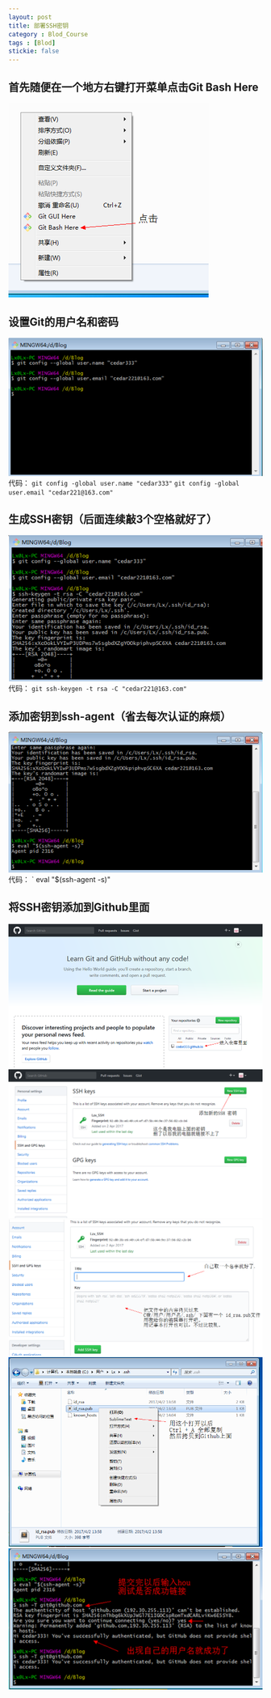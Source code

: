 ```yaml
---
layout: post
title: 部署SSH密钥
category : Blod_Course
tags : [Blod]
stickie: false
---
```


## 首先随便在一个地方右键打开菜单点击Git Bash Here
![](https://github.com/cedar333/cedar333.github.io/blob/master/images/Blod_Course/SSH_one.png?raw=true)
## 设置Git的用户名和密码
![](https://github.com/cedar333/cedar333.github.io/blob/master/images/Blod_Course/SSH_two.png?raw=true)
代码： ` git config -global user.name "cedar333" `  ` git config -global user.email "cedar221@163.com" `
## 生成SSH密钥（后面连续敲3个空格就好了）
![](https://github.com/cedar333/cedar333.github.io/blob/master/images/Blod_Course/SSH_three.png?raw=true)
代码： ` git ssh-keygen -t rsa -C "cedar221@163.com" `
## 添加密钥到ssh-agent（省去每次认证的麻烦）
![](https://github.com/cedar333/cedar333.github.io/blob/master/images/Blod_Course/SSH_four.png?raw=true)
代码： ` eval "$(ssh-agent -s)"
## 将SSH密钥添加到Github里面
![](https://github.com/cedar333/cedar333.github.io/blob/master/images/Blod_Course/SSH_five.png?raw=true)
![](https://github.com/cedar333/cedar333.github.io/blob/master/images/Blod_Course/SSH_seven.png?raw=true)
![](https://github.com/cedar333/cedar333.github.io/blob/master/images/Blod_Course/SSH_eight.png?raw=true)
![](https://github.com/cedar333/cedar333.github.io/blob/master/images/Blod_Course/SSH_nine.png?raw=true)
![](https://github.com/cedar333/cedar333.github.io/blob/master/images/Blod_Course/SSH_ten.png?raw=true)